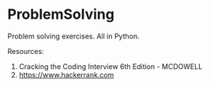 # ProblemSolving
Problem solving exercises. All in Python.

Resources:
1) Cracking the Coding Interview 6th Edition - MCDOWELL 
2) https://www.hackerrank.com
